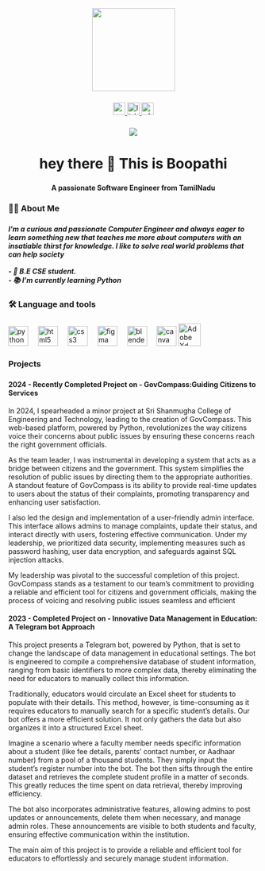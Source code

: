 <div align="center">
  <img height="167" src="https://i.pinimg.com/originals/cf/69/51/cf6951100506795c4fbb8dfccc28e460.gif"  />
</div>

###

<div align="center">
  <a href="mailto:boopathi.kraj@gmail.com" target="_blank">
    <img src="https://img.shields.io/static/v1?message=Gmail&logo=gmail&label=&color=D14836&logoColor=white&labelColor=&style=for-the-badge" height="25" alt="gmail logo"  />
  </a>
  <a href="www.linkedin.com/in/raj-boopathi" target="_blank">
    <img src="https://img.shields.io/static/v1?message=LinkedIn&logo=linkedin&label=&color=0077B5&logoColor=white&labelColor=&style=for-the-badge" height="25" alt="linkedin logo"  />
  </a>
  <a href="https://wa.me/916374871838" target="_blank">
    <img src="https://img.shields.io/static/v1?message=Whatsapp&logo=whatsapp&label=&color=25D366&logoColor=white&labelColor=&style=for-the-badge" height="25" alt="whatsapp logo"  />
  </a>
</div>

###

<div align="center">
  <img src="https://visitor-badge.laobi.icu/badge?page_id=itsboopathiraja.itsboopathiraja&"  />
</div>

###

<h1 align="center">hey there 👋 This is Boopathi</h1>

###

<h4 align="center">A passionate Software Engineer from TamilNadu</h4>

###

<h3 align="left">👩‍💻  About Me</h3>

###

<h5 align="left">I’m a curious and passionate Computer Engineer and always eager to learn something new that teaches me more about computers with an insatiable thirst for knowledge. I like to solve real world problems that can help society<br><br>- 🔭 B.E CSE student.<br>- 📚 I'm currently learning Python</h5>

###

<h3 align="left">🛠 Language and tools</h3>

###

<div align="left">
  <img src="https://cdn.jsdelivr.net/gh/devicons/devicon/icons/python/python-original.svg" height="40" alt="python logo"  />
  <img width="12" />
  <img src="https://cdn.jsdelivr.net/gh/devicons/devicon/icons/html5/html5-original.svg" height="40" alt="html5 logo"  />
  <img width="12" />
  <img src="https://cdn.jsdelivr.net/gh/devicons/devicon/icons/css3/css3-original.svg" height="40" alt="css3 logo"  />
  <img width="12" />
  <img src="https://cdn.jsdelivr.net/gh/devicons/devicon/icons/figma/figma-original.svg" height="40" alt="figma logo"  />
  <img width="12" />
  <img src="https://cdn.jsdelivr.net/gh/devicons/devicon/icons/blender/blender-original.svg" height="40" alt="blender logo"  />
  <img width="12" />
  <img src="https://cdn.jsdelivr.net/gh/devicons/devicon/icons/canva/canva-original.svg" height="40" alt="canva logo"  />
  <img src="https://img.icons8.com/color/48/adobe-xd--v1.png" height="45" alt="Adobe Xd"  />
</div>

###

<h3 align="left">Projects</h3>

###
<h4 align="left">2024 - Recently Completed Project on - GovCompass:Guiding Citizens to Services</h4>
<p align="left"> In 2024, I spearheaded a minor project at Sri Shanmugha College of Engineering and Technology, leading to the creation of GovCompass. This web-based platform, powered by Python, revolutionizes the way citizens voice their concerns about public issues by ensuring these concerns reach the right government officials.

As the team leader, I was instrumental in developing a system that acts as a bridge between citizens and the government. This system simplifies the resolution of public issues by directing them to the appropriate authorities. A standout feature of GovCompass is its ability to provide real-time updates to users about the status of their complaints, promoting transparency and enhancing user satisfaction.

I also led the design and implementation of a user-friendly admin interface. This interface allows admins to manage complaints, update their status, and interact directly with users, fostering effective communication. Under my leadership, we prioritized data security, implementing measures such as password hashing, user data encryption, and safeguards against SQL injection attacks.

My leadership was pivotal to the successful completion of this project. GovCompass stands as a testament to our team’s commitment to providing a reliable and efficient tool for citizens and government officials, making the process of voicing and resolving public issues seamless and efficient </p>


<h4 align="left">2023 - Completed Project on - Innovative Data Management in Education: A Telegram bot Approach</h4>
<p align="left">This project presents a Telegram bot, powered by Python, that is set to change the landscape of data management in educational settings. The bot is engineered to compile a comprehensive database of student information, ranging from basic identifiers to more complex data, thereby eliminating the need for educators to manually collect this information.

Traditionally, educators would circulate an Excel sheet for students to populate with their details. This method, however, is time-consuming as it requires educators to manually search for a specific student’s details. Our bot offers a more efficient solution. It not only gathers the data but also organizes it into a structured Excel sheet.

Imagine a scenario where a faculty member needs specific information about a student (like fee details, parents’ contact number, or Aadhaar number) from a pool of a thousand students. They simply input the student’s register number into the bot. The bot then sifts through the entire dataset and retrieves the complete student profile in a matter of seconds. This greatly reduces the time spent on data retrieval, thereby improving efficiency.

The bot also incorporates administrative features, allowing admins to post updates or announcements, delete them when necessary, and manage admin roles. These announcements are visible to both students and faculty, ensuring effective communication within the institution.

The main aim of this project is to provide a reliable and efficient tool for educators to effortlessly and securely manage student information.</p>

###
